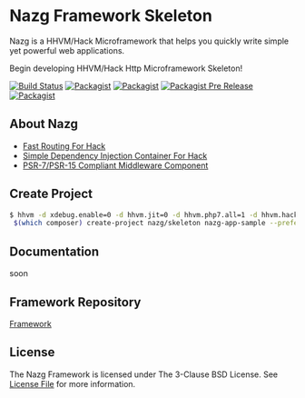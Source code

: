 # Nazg Framework Skeleton
Nazg is a HHVM/Hack Microframework that helps you quickly write simple yet powerful web applications.

Begin developing HHVM/Hack Http Microframework Skeleton!

[![Build Status](https://travis-ci.org/ytake/nazg-framework.svg?branch=master)](https://travis-ci.org/ytake/nazg-framework)
[![Packagist](https://img.shields.io/packagist/dt/nazg/skeleton.svg)](https://packagist.org/packages/nazg/skeleton)
[![Packagist](https://img.shields.io/packagist/l/nazg/skeleton.svg)](https://packagist.org/packages/nazg/skeleton)
[![Packagist Pre Release](https://img.shields.io/packagist/vpre/nazg/skeleton.svg)](https://packagist.org/packages/nazg/skeleton)
[![Packagist](https://img.shields.io/packagist/v/nazg/skeleton.svg)](https://packagist.org/packages/nazg/skeleton)

## About Nazg

 - [Fast Routing For Hack](https://github.com/hhvm/hack-router)
 - [Simple Dependency Injection Container For Hack](https://github.com/ytake/hh-container)
 - [PSR-7/PSR-15 Compliant Middleware Component](https://github.com/ytake/heredity)

## Create Project

```bash
$ hhvm -d xdebug.enable=0 -d hhvm.jit=0 -d hhvm.php7.all=1 -d hhvm.hack.lang.auto_typecheck=0 \
 $(which composer) create-project nazg/skeleton nazg-app-sample --prefer-dist 
```

## Documentation

soon

## Framework Repository

[Framework](https://github.com/ytake/nazg-framework)

## License
The Nazg Framework is licensed under The 3-Clause BSD License. See [License File](LICENSE) for more information.

